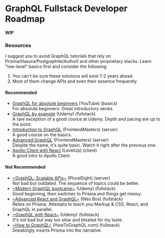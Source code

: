 # GraphQL Fullstack Developer Roadmap

**WIP**

### Resources

I suggest you to avoid GraphQL tutorials that rely on Prisma/Hasura/Postgraphile/Autho0 and other proprietary stacks. 
Learn "low-level" basics first and consider the following:

1. You can't be sure these solutions will exist 1-2 years ahead. 
2. Most of them change APIs and even their essence frequently.  

#### Recommended

* [GraphQL for absolute beginners](https://www.youtube.com/watch?v=DyvsMKsEsyE) (YouTube) (basics)<br>
For absolute beginners. Great introductory series.
* [GraphQL by example](https://www.udemy.com/graphql-by-example/) (Udemy) (fullstack)<br>
A rare exception of a good cource at Udemy. Depth and pacing are up to the point. 
* [Introduction to GraphQL](https://frontendmasters.com/courses/graphql/) (FrontendMasters) (server)<br>
A good course on the basics. 
* [Advanced GraphQL](https://frontendmasters.com/courses/advanced-graphql/) (FrontendMasters) (server)<br>
Despite the name, it's quite basic. Watch it right after the previous one.
* [Apollo Client with React](https://www.leveluptutorials.com/tutorials/level-1-apollo-client-with-react) (LevelUp) (client)<br>
A good intro to Apollo Client.

#### Not Recommended

* [~GraphQL: Scalable APIs~](https://www.pluralsight.com/courses/graphql-scalable-apis) (PluralSight) (server)<br>
Not bad but outdated. The sequence of topics could be better.
* [~Modern GraphQL bootcamp~](https://www.udemy.com/graphql-bootcamp/) (Udemy) (fullstack)<br>
Good beginning, then switches to Prisma and things get messy.
* [~Advanced React and GraphQL~](https://advancedreact.com/) (Wes Bos) (fullstack)<br>
Relies on Prisma. Attempts to teach you Markup & CSS, React, and GraphQL in parallel.
* [~GraphQL with React~](https://www.udemy.com/graphql-with-react-course/) (Udemy) (fullstack)<br>
It's not bad but way too slow and bloated for my taste. 
* [~How to GraphQL~](https://www.howtographql.com) (HowToGraphQL.com) (fullstack)<br>
Sneakingly inserts Prisma into the narrative.
